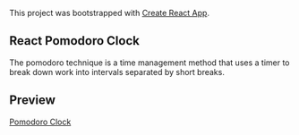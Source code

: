 This project was bootstrapped with [Create React App](https://github.com/facebook/create-react-app).

## React Pomodoro Clock

The pomodoro technique is a time management method that uses a timer to break down work into intervals separated by short breaks.

## Preview

[Pomodoro Clock](https://pomodoro-clock-35364.web.app/)
